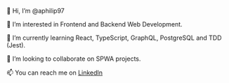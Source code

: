 👋 Hi, I’m @aphilip97

👀 I’m interested in Frontend and Backend Web Development.

🌱 I’m currently learning React, TypeScript, GraphQL, PostgreSQL and TDD (Jest).

💞️ I’m looking to collaborate on SPWA projects.

📫 You can reach me on [LinkedIn](https://www.linkedin.com/in/athul-philip-24a072147/)
